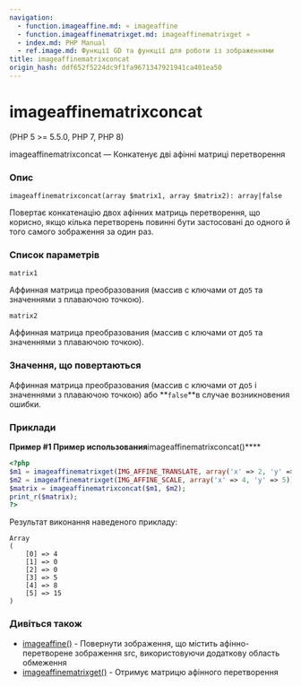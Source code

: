 ```yaml
---
navigation:
  - function.imageaffine.md: « imageaffine
  - function.imageaffinematrixget.md: imageaffinematrixget »
  - index.md: PHP Manual
  - ref.image.md: Функції GD та функції для роботи із зображеннями
title: imageaffinematrixconcat
origin_hash: ddf652f5224dc9f1fa9671347921941ca401ea50
---
```

# imageaffinematrixconcat

(PHP 5 >= 5.5.0, PHP 7, PHP 8)

imageaffinematrixconcat — Конкатенує дві афінні матриці перетворення

### Опис

```methodsynopsis
imageaffinematrixconcat(array $matrix1, array $matrix2): array|false
```

Повертає конкатенацію двох афінних матриць перетворення, що корисно, якщо кілька перетворень повинні бути застосовані до одного й того самого зображення за один раз.

### Список параметрів

`matrix1`

Аффинная матрица преобразования (массив с ключами от до`5` та значеннями з плаваючою точкою).

`matrix2`

Аффинная матрица преобразования (массив с ключами от до`5` та значеннями з плаваючою точкою).

### Значення, що повертаються

Аффинная матрица преобразования (массив с ключами от до`5` і значеннями з плаваючою точкою) або \*\*`false`\*\*в случае возникновения ошибки.

### Приклади

**Пример #1 Пример использования**imageaffinematrixconcat()\*\*\*\*

```php
<?php
$m1 = imageaffinematrixget(IMG_AFFINE_TRANSLATE, array('x' => 2, 'y' => 3));
$m2 = imageaffinematrixget(IMG_AFFINE_SCALE, array('x' => 4, 'y' => 5));
$matrix = imageaffinematrixconcat($m1, $m2);
print_r($matrix);
?>
```

Результат виконання наведеного прикладу:

```
Array
(
    [0] => 4
    [1] => 0
    [2] => 0
    [3] => 5
    [4] => 8
    [5] => 15
)
```

### Дивіться також

-   [imageaffine()](function.imageaffine.md) \- Повернути зображення, що містить афінно-перетворене зображення src, використовуючи додаткову область обмеження
-   [imageaffinematrixget()](function.imageaffinematrixget.md) \- Отримує матрицю афінного перетворення

